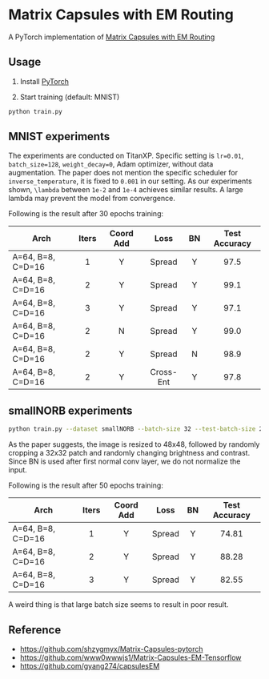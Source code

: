 # Matrix Capsules with EM Routing
A PyTorch implementation of [Matrix Capsules with EM Routing](https://openreview.net/pdf?id=HJWLfGWRb)

## Usage
1. Install [PyTorch](http://pytorch.org/)

2. Start training (default: MNIST)
```bash
python train.py
```

## MNIST experiments

The experiments are conducted on TitanXP.
Specific setting is `lr=0.01`, `batch_size=128`, `weight_decay=0`, Adam optimizer, without data augmentation.
The paper does not mention the specific scheduler for `inverse_temperature`, it is fixed to `0.001` in our setting.
As our experiments shown, `\lambda` between `1e-2` and `1e-4` achieves similar results. A large lambda may prevent the model from convergence.

Following is the result after 30 epochs training:

| Arch | Iters | Coord Add | Loss | BN | Test Accuracy |
| ---- |:-----:|:---------:|:----:|:--:|:-------------:|
| A=64, B=8, C=D=16 | 1 | Y | Spread    | Y | 97.5 |
| A=64, B=8, C=D=16 | 2 | Y | Spread    | Y | 99.1 |
| A=64, B=8, C=D=16 | 3 | Y | Spread    | Y | 97.1 |
| A=64, B=8, C=D=16 | 2 | N | Spread    | Y | 99.0 |
| A=64, B=8, C=D=16 | 2 | Y | Spread    | N | 98.9 |
| A=64, B=8, C=D=16 | 2 | Y | Cross-Ent | Y | 97.8 |

## smallNORB experiments

```bash
python train.py --dataset smallNORB --batch-size 32 --test-batch-size 256
```

As the paper suggests, the image is resized to 48x48, followed by randomly cropping a 32x32 patch and randomly changing brightness and contrast.
Since BN is used after first normal conv layer, we do not normalize the input.

Following is the result after 50 epochs training:

| Arch | Iters | Coord Add | Loss | BN | Test Accuracy |
| ---- |:-----:|:---------:|:----:|:--:|:-------------:|
| A=64, B=8, C=D=16 | 1 | Y | Spread    | Y | 74.81 |
| A=64, B=8, C=D=16 | 2 | Y | Spread    | Y | 88.28 |
| A=64, B=8, C=D=16 | 3 | Y | Spread    | Y | 82.55 |

A weird thing is that large batch size seems to result in poor result.

## Reference
- https://github.com/shzygmyx/Matrix-Capsules-pytorch
- https://github.com/www0wwwjs1/Matrix-Capsules-EM-Tensorflow
- https://github.com/gyang274/capsulesEM
